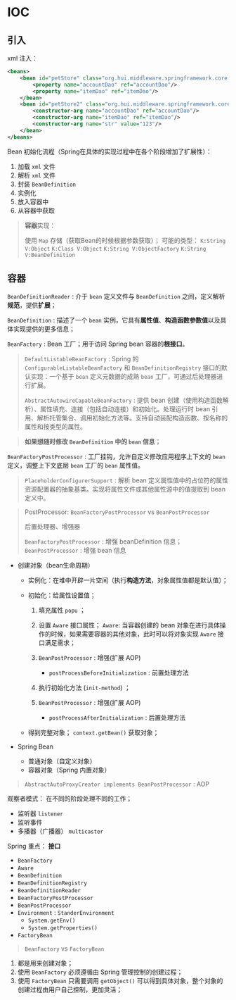 # IOC

## 引入


xml 注入：
```xml
<beans>
    <bean id="petStore" class="org.hui.middleware.springframework.core.xml.services.PetStoreServiceImpl">
        <property name="accountDao" ref="accountDao"/>
        <property name="itemDao" ref="itemDao"/>
    </bean>
    <bean id="petStore2" class="org.hui.middleware.springframework.core.xml.services.PetStoreServiceImpl2">
        <constructor-arg name="accountDao" ref="accountDao"/>
        <constructor-arg name="itemDao" ref="itemDao"/>
        <constructor-arg name="str" value="123"/>
    </bean>
</beans>
```

Bean 初始化流程（Spring在具体的实现过程中在各个阶段增加了扩展性）：

1. 加载 `xml` 文件
2. 解析 `xml` 文件
3. 封装 `BeanDefinition`
4. 实例化
5. 放入容器中
6. 从容器中获取

> **容器**实现：
> 
> 使用 `Map` 存储（获取Bean的时候根据参数获取）； 可能的类型： `K:String V:Object` `K:Class V:Object` `K:String V:ObjectFactory` `K:String V:BeanDefinition`


## 容器


`BeanDefinitionReader` : 介于 `bean` 定义文件与 `BeanDefinition` 之间，定义解析**规范**，提供**扩展**；

`BeanDefinition` : 描述了一个 `bean` 实例，它具有**属性值**、**构造函数参数值**以及具体实现提供的更多信息；

`BeanFactory` : Bean 工厂；用于访问 Spring bean 容器的**根接口**。

> `DefaultListableBeanFactory` : Spring 的 `ConfigurableListableBeanFactory` 和 `BeanDefinitionRegistry` 接口的默认实现：一个基于 `bean` 定义元数据的成熟 `bean` 工厂，可通过后处理器进行扩展。
> 
> `AbstractAutowireCapableBeanFactory` : 提供 bean 创建（使用构造函数解析）、属性填充、连接（包括自动连接）和初始化。处理运行时 bean 引用、解析托管集合、调用初始化方法等。支持自动装配构造函数、按名称的属性和按类型的属性。

> **如果想随时修改 `BeanDefinition` 中的 `bean` 信息**；

`BeanFactoryPostProcessor` : 工厂挂钩，允许自定义修改应用程序上下文的 `bean` 定义，调整上下文底层 `bean` 工厂的 `bean` 属性值。

> `PlaceholderConfigurerSupport` : 解析 bean 定义属性值中的占位符的属性资源配置器的抽象基类。实现将属性文件或其他属性源中的值提取到 bean 定义中。

> PostProcessor: `BeanFactoryPostProcessor` vs `BeanPostProcessor`
> 
> 后置处理器、增强器
> 
> `BeanFactoryPostProcessor` : 增强 beanDefinition 信息；
> `BeanPostProcessor` : 增强 bean 信息

* 创建对象（bean生命周期）
    * 实例化：在堆中开辟一片空间（执行**构造方法**，对象属性值都是默认值）；

    * 初始化：给属性设置值；
        1. 填充属性 `popu` ；
        2. 设置 `Aware` 接口属性；
           `Aware`: 当容器创建的 bean 对象在进行具体操作的时候，如果需要容器的其他对象，此时可以将对象实现 `Aware` 接口满足需求；
        3. `BeanPostProcessor` : 增强(扩展 AOP)
            * `postProcessBeforeInitialization` : 前置处理方法
        4. 执行初始化方法 (`init-method`) ；
            
        5. `BeanPostProcessor` : 增强(扩展 AOP)
            * `postProcessAfterInitialization` : 后置处理方法
           
    * 得到完整对象； `context.getBean()` 获取对象；
    


* Spring Bean
  * 普通对象（自定义对象）
  * 容器对象（Spring 内置对象）

> `AbstractAutoProxyCreator implements BeanPostProcessor` : AOP
> 

观察者模式： 在不同的阶段处理不同的工作；
  * 监听器 `listener`
  * 监听事件
  * 多播器（广播器） `multicaster`

Spring 重点： **接口**
* `BeanFactory`
* `Aware`
* `BeanDefinition`
* `BeanDefinitionRegistry`
* `BeanDefinitionReader`
* `BeanFactoryPostProcessor`
* `BeanPostProcessor`
* `Environment` : `StanderEnvironment`
    * `System.getEnv()`
    * `System.getProperties()`
* `FactoryBean`

> `BeanFactory` vs `FactoryBean`
> 
1. 都是用来创建对象；
2. 使用 `BeanFactory` 必须遵循由 Spring 管理控制的创建过程；
3. 使用 `FactoryBean` 只需要调用 `getObject()` 可以得到具体对象，整个对象的创建过程由用户自己控制，更加灵活；
